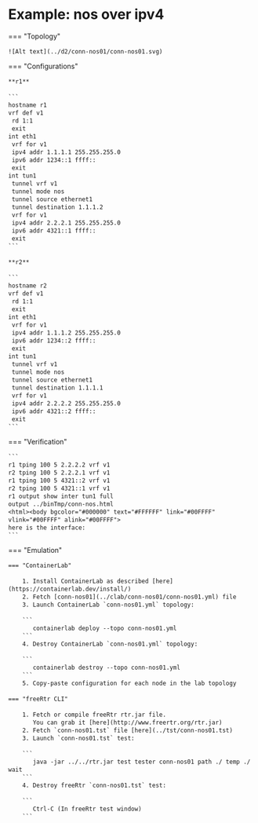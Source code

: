 # Example: nos over ipv4

=== "Topology"

    ![Alt text](../d2/conn-nos01/conn-nos01.svg)

=== "Configurations"

    **r1**

    ```
    hostname r1
    vrf def v1
     rd 1:1
     exit
    int eth1
     vrf for v1
     ipv4 addr 1.1.1.1 255.255.255.0
     ipv6 addr 1234::1 ffff::
     exit
    int tun1
     tunnel vrf v1
     tunnel mode nos
     tunnel source ethernet1
     tunnel destination 1.1.1.2
     vrf for v1
     ipv4 addr 2.2.2.1 255.255.255.0
     ipv6 addr 4321::1 ffff::
     exit
    ```

    **r2**

    ```
    hostname r2
    vrf def v1
     rd 1:1
     exit
    int eth1
     vrf for v1
     ipv4 addr 1.1.1.2 255.255.255.0
     ipv6 addr 1234::2 ffff::
     exit
    int tun1
     tunnel vrf v1
     tunnel mode nos
     tunnel source ethernet1
     tunnel destination 1.1.1.1
     vrf for v1
     ipv4 addr 2.2.2.2 255.255.255.0
     ipv6 addr 4321::2 ffff::
     exit
    ```

=== "Verification"

    ```
    r1 tping 100 5 2.2.2.2 vrf v1
    r2 tping 100 5 2.2.2.1 vrf v1
    r1 tping 100 5 4321::2 vrf v1
    r2 tping 100 5 4321::1 vrf v1
    r1 output show inter tun1 full
    output ../binTmp/conn-nos.html
    <html><body bgcolor="#000000" text="#FFFFFF" link="#00FFFF" vlink="#00FFFF" alink="#00FFFF">
    here is the interface:
    ```

=== "Emulation"

    === "ContainerLab"

        1. Install ContainerLab as described [here](https://containerlab.dev/install/)  
        2. Fetch [conn-nos01](../clab/conn-nos01/conn-nos01.yml) file  
        3. Launch ContainerLab `conn-nos01.yml` topology:  

        ```
           containerlab deploy --topo conn-nos01.yml  
        ```
        4. Destroy ContainerLab `conn-nos01.yml` topology:  

        ```
           containerlab destroy --topo conn-nos01.yml  
        ```
        5. Copy-paste configuration for each node in the lab topology

    === "freeRtr CLI"

        1. Fetch or compile freeRtr rtr.jar file.  
           You can grab it [here](http://www.freertr.org/rtr.jar)  
        2. Fetch `conn-nos01.tst` file [here](../tst/conn-nos01.tst)  
        3. Launch `conn-nos01.tst` test:  

        ```
           java -jar ../../rtr.jar test tester conn-nos01 path ./ temp ./ wait
        ```
        4. Destroy freeRtr `conn-nos01.tst` test:  

        ```
           Ctrl-C (In freeRtr test window)
        ```

